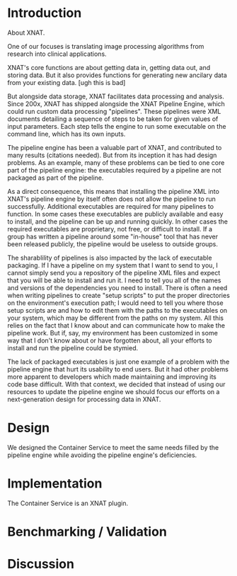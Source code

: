 # Introduction

About XNAT.

One of our focuses is translating image processing algorithms from research into clinical applications.

XNAT's core functions are about getting data in, getting data out, and storing data. But it also provides functions for generating new ancilary data from your existing data. [ugh this is bad]

But alongside data storage, XNAT facilitates data processing and analysis. Since 200x, XNAT has shipped alongside the XNAT Pipeline Engine, which could run custom data processing "pipelines". These pipelines were XML documents detailing a sequence of steps to be taken for given values of input parameters. Each step tells the engine to run some executable on the command line, which has its own inputs.

The pipeline engine has been a valuable part of XNAT, and contributed to many results (citations needed). But from its inception it has had design problems. As an example, many of these problems can be tied to one core part of the pipeline engine: the executables required by a pipeline are not packaged as part of the pipeline.

As a direct consequence, this means that installing the pipeline XML into XNAT's pipeline engine by itself often does not allow the pipeline to run successfully. Additional executables are required for many pipelines to function. In some cases these executables are publicly available and easy to install, and the pipeline can be up and running quickly. In other cases the required executables are proprietary, not free, or difficult to install. If a group has written a pipeline around some "in-house" tool that has never been released publicly, the pipeline would be useless to outside groups.

The sharablility of pipelines is also impacted by the lack of executable packaging. If I have a pipeline on my system that I want to send to you, I cannot simply send you a repository of the pipeline XML files and expect that you will be able to install and run it. I need to tell you all of the names and versions of the dependencies you need to install. There is often a need when writing pipelines to create "setup scripts" to put the proper directories on the environment's execution path; I would need to tell you where those setup scripts are and how to edit them with the paths to the executables on your system, which may be different from the paths on my system. All this relies on the fact that I know about and can communicate how to make the pipeline work. But if, say, my environment has been customized in some way that I don't know about or have forgotten about, all your efforts to install and run the pipeline could be stymied.

The lack of packaged executables is just one example of a problem with the pipeline engine that hurt its usability to end users. But it had other problems more apparent to developers which made maintaining and improving its code base difficult. With that context, we decided that instead of using our resources to update the pipeline engine we should focus our efforts on a next-generation design for processing data in XNAT.

# Design

We designed the Container Service to meet the same needs filled by the pipeline engine while avoiding the pipeline engine's deficiencies.

# Implementation

The Container Service is an XNAT plugin.

# Benchmarking / Validation


# Discussion
